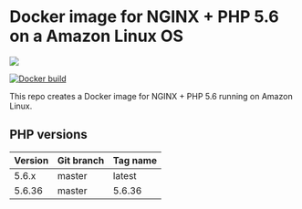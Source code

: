 # Docker image for NGINX + PHP 5.6 on a Amazon Linux OS

[![](https://images.microbadger.com/badges/image/ljay/amaz-nginx-php56.svg)](http://microbadger.com/images/ljay/amaz-nginx-php56)

[![Docker build](http://dockeri.co/image/ljay/amaz-nginx-php56)](https://hub.docker.com/r/ljay/amaz-nginx-php56/)

This repo creates a Docker image for NGINX + PHP 5.6 running on Amazon Linux.

## PHP versions

Version | Git branch | Tag name
--------| ---------- |---------
5.6.x   | master     | latest
5.6.36  | master     | 5.6.36
